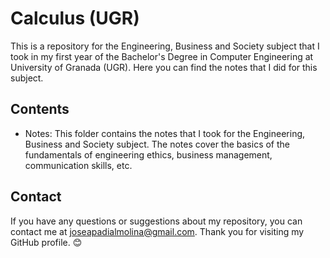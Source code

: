 # Calculus (UGR)

This is a repository for the Engineering, Business and Society subject that I took in my first year of the Bachelor's Degree in Computer Engineering at University of Granada (UGR). Here you can find the notes that I did for this subject.

## Contents

- Notes: This folder contains the notes that I took for the Engineering, Business and Society subject. The notes cover the basics of the fundamentals of engineering ethics, business management, communication skills, etc.

## Contact

If you have any questions or suggestions about my repository, you can contact me at joseapadialmolina@gmail.com. Thank you for visiting my GitHub profile. 😊
